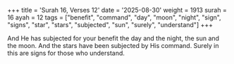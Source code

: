 +++
title = 'Surah 16, Verses 12'
date = '2025-08-30'
weight = 1913
surah = 16
ayah = 12
tags = ["benefit", "command", "day", "moon", "night", "sign", "signs", "star", "stars", "subjected", "sun", "surely", "understand"]
+++

And He has subjected for your benefit the day and the night, the sun and the moon. And the stars have been subjected by His command. Surely in this are signs for those who understand.